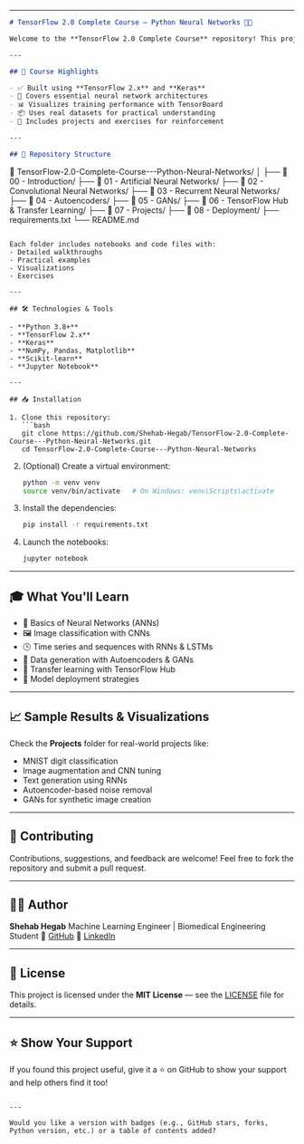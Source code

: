 
---

```markdown
# TensorFlow 2.0 Complete Course — Python Neural Networks 🚀🧠

Welcome to the **TensorFlow 2.0 Complete Course** repository! This project is a comprehensive, hands-on deep learning course focused on building, training, and deploying neural networks using TensorFlow 2.x in Python. Whether you're a beginner or an intermediate ML enthusiast, this course covers everything you need to understand the fundamentals of deep learning and apply it in real-world scenarios.

---

## 📌 Course Highlights

- ✅ Built using **TensorFlow 2.x** and **Keras**
- 🧠 Covers essential neural network architectures
- 📊 Visualizes training performance with TensorBoard
- 📦 Uses real datasets for practical understanding
- 🎯 Includes projects and exercises for reinforcement

---

## 📂 Repository Structure

```

📁 TensorFlow-2.0-Complete-Course---Python-Neural-Networks/
│
├── 📁 00 - Introduction/
├── 📁 01 - Artificial Neural Networks/
├── 📁 02 - Convolutional Neural Networks/
├── 📁 03 - Recurrent Neural Networks/
├── 📁 04 - Autoencoders/
├── 📁 05 - GANs/
├── 📁 06 - TensorFlow Hub & Transfer Learning/
├── 📁 07 - Projects/
├── 📁 08 - Deployment/
├── requirements.txt
└── README.md

````

Each folder includes notebooks and code files with:
- Detailed walkthroughs
- Practical examples
- Visualizations
- Exercises

---

## 🛠️ Technologies & Tools

- **Python 3.8+**
- **TensorFlow 2.x**
- **Keras**
- **NumPy, Pandas, Matplotlib**
- **Scikit-learn**
- **Jupyter Notebook**

---

## 📥 Installation

1. Clone this repository:
   ```bash
   git clone https://github.com/Shehab-Hegab/TensorFlow-2.0-Complete-Course---Python-Neural-Networks.git
   cd TensorFlow-2.0-Complete-Course---Python-Neural-Networks
````

2. (Optional) Create a virtual environment:

   ```bash
   python -m venv venv
   source venv/bin/activate   # On Windows: venv\Scripts\activate
   ```

3. Install the dependencies:

   ```bash
   pip install -r requirements.txt
   ```

4. Launch the notebooks:

   ```bash
   jupyter notebook
   ```

---

## 🎓 What You'll Learn

* 🔢 Basics of Neural Networks (ANNs)
* 🖼️ Image classification with CNNs
* 🕒 Time series and sequences with RNNs & LSTMs
* 🎨 Data generation with Autoencoders & GANs
* 🤖 Transfer learning with TensorFlow Hub
* 🚀 Model deployment strategies

---

## 📈 Sample Results & Visualizations

Check the **Projects** folder for real-world projects like:

* MNIST digit classification
* Image augmentation and CNN tuning
* Text generation using RNNs
* Autoencoder-based noise removal
* GANs for synthetic image creation

---

## 🤝 Contributing

Contributions, suggestions, and feedback are welcome!
Feel free to fork the repository and submit a pull request.

---

## 🧑‍💻 Author

**Shehab Hegab**
Machine Learning Engineer | Biomedical Engineering Student
🔗 [GitHub](https://github.com/Shehab-Hegab)
🔗 [LinkedIn](https://www.linkedin.com/in/shehab-hegab-5303491b7/)

---

## 📜 License

This project is licensed under the **MIT License** — see the [LICENSE](LICENSE) file for details.

---

## ⭐ Show Your Support

If you found this project useful, give it a ⭐ on GitHub to show your support and help others find it too!

```

---

Would you like a version with badges (e.g., GitHub stars, forks, Python version, etc.) or a table of contents added?
```
